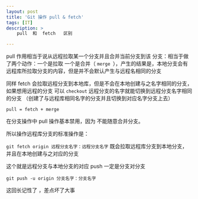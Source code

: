 ```yaml
---
layout: post
title: 'Git 操作 pull & fetch'
tags: [IT]
description: >
	pull  和  fetch   区别

---
```



pull 作用相当于说从远程拉取某一个分支并且合并当前分支到该  分支：相当于做了两个动作：一个是拉取	一个是合并（ `merge `），产生的结果是，本地分支会有远程库所拉取分支的内容，但是并不会默认产生与远程名相同的分支



同样 fetch 会拉取远程分支到本地库，但是不会在本地创建与之名字相同的分支，如果想用远程的分支   可以 `checkout`  远程分支的名字就能切换到远程分支名字相同的分支 （创建了与远程库相同名字的分支并且切换到对应名字分支上去）


`pull = fetch + merge`



在分支操作中 pull   操作基本禁用，因为  不能随意合并分支。


所以操作远程库分支的标准操作是：

`git fetch origin 远程分支名字：远程分支名字`     既会拉取远程库分支到本地分支，并且在本地创建与之对应的分支

这个就是远程分支与本地分支的对应
push 一定是分支对分支


`git push -u origin 分支名字：分支名字`

这回长记性了  ，差点坏了大事